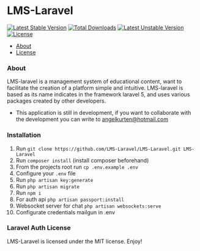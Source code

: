 # LMS-Laravel
[![Latest Stable Version](https://poser.pugx.org/lms-laravel/lms-laravel/v/stable)](https://packagist.org/packages/lms-laravel/lms-laravel)
[![Total Downloads](https://poser.pugx.org/lms-laravel/lms-laravel/downloads)](https://packagist.org/packages/lms-laravel/lms-laravel)
[![Latest Unstable Version](https://poser.pugx.org/lms-laravel/lms-laravel/v/unstable)](https://packagist.org/packages/lms-laravel/lms-laravel)
[![License](https://poser.pugx.org/lms-laravel/lms-laravel/license)](https://packagist.org/packages/lms-laravel/lms-laravel)

- [About](#about)
- [License](#license)

### About
LMS-laravel is a management system of educational content, want to facilitate the creation of a platform simple and intuitive.
LMS-laravel is based as its name indicates in the framework laravel 5, and uses various packages created by other developers.
* This application is still in development, if you want to collaborate with the development you can write to angelkurten@hotmail.com

### Installation
1. Run `git clone https://github.com/LMS-Laravel/LMS-Laravel.git LMS-Laravel`
2. Run `composer install` (install composer beforehand)
3. From the projects root run `cp .env.example .env`
4. Configure your `.env` file
5. Run `php artisan key:generate`
6. Run `php artisan migrate`
7. Run `npm i`
8. For auth api `php artisan passport:install`
8. Websocket server for chat `php artisan websockets:serve`
9. Configurate credentials mailgun in .env

### Laravel Auth License
LMS-Laravel is licensed under the MIT license. Enjoy!
